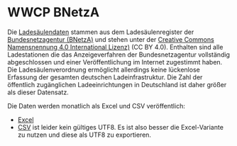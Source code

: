 # WWCP BNetzA

Die [Ladesäulendaten](https://www.bundesnetzagentur.de/DE/Fachthemen/ElektrizitaetundGas/E-Mobilitaet/Ladesaeulenkarte/start.html) stammen
aus dem Ladesäulenregister der [Bundesnetzagentur (BNetzA)](https://www.bundesnetzagentur.de) und stehen unter der
[Creative Commons Namensnennung 4.0 International Lizenz)](https://creativecommons.org/licenses/by/4.0/deed.de) (CC BY 4.0).
Enthalten sind alle Ladestationen die das Anzeigeverfahren der Bundesnetzagentur vollständig abgeschlossen und einer Veröffentlichung im
Internet zugestimmt haben. Die Ladesäulenverordnung ermöglicht allerdings keine lückenlose Erfassung der gesamten deutschen Ladeinfrastruktur.
Die Zahl der öffentlich zugänglichen Ladeeinrichtungen in Deutschland ist daher größer als dieser Datensatz.

Die Daten werden monatlich als Excel und CSV veröffentlich:
- [Excel](https://www.bundesnetzagentur.de/SharedDocs/Downloads/DE/Sachgebiete/Energie/Unternehmen_Institutionen/E_Mobilitaet/Ladesaeulenregister.xlsx?__blob=publicationFile&v=38)
- [CSV](https://www.bundesnetzagentur.de/SharedDocs/Downloads/DE/Sachgebiete/Energie/Unternehmen_Institutionen/E_Mobilitaet/Ladesaeulenregister_CSV.csv?__blob=publicationFile&v=42) ist leider kein gültiges UTF8. Es ist also besser die Excel-Variante zu nutzen und diese als UTF8 zu exportieren.
